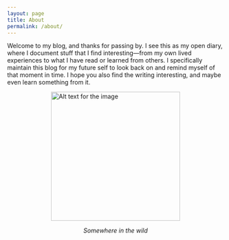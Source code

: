 ```yaml
---
layout: page
title: About
permalink: /about/
---
```


Welcome to my blog, and thanks for passing by. I see this as my open diary, where I document stuff that I find interesting—from my own lived experiences to what I have read or learned from others. I specifically maintain this blog for my future self to look back on and remind myself of that moment in time. I hope you also find the writing interesting, and maybe even learn something from it.

<img src="/images/AboutPagePic.jpeg" alt="Alt text for the image" width="300" style="display: block; margin: auto;">
<p style="text-align: center; font-style: italic;">Somewhere in the wild</p>

